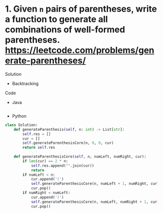 # 1. Given `n` pairs of parentheses, write a function to generate all combinations of well-formed parentheses. https://leetcode.com/problems/generate-parentheses/

Solution

- Backtracking

Code

- Java

```java

```

- Python

```python
class Solution:
    def generateParenthesis(self, n: int) -> List[str]:
        self.res = []
        cur = []
        self.generateParenthesisCore(n, 0, 0, cur)
        return self.res
        
    def generateParenthesisCore(self, n, numLeft, numRight, cur):
        if len(cur) == 2 * n:
            self.res.append("".join(cur))
            return
        if numLeft < n:
            cur.append('(')
            self.generateParenthesisCore(n, numLeft + 1, numRight, cur)
            cur.pop()
        if numRight < numLeft:
            cur.append(')')
            self.generateParenthesisCore(n, numLeft, numRight + 1, cur)
            cur.pop()
```